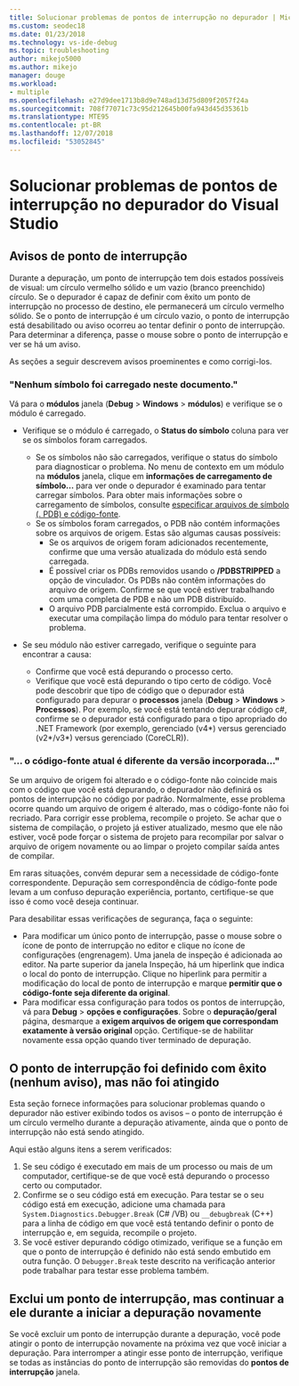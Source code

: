 ```yaml
---
title: Solucionar problemas de pontos de interrupção no depurador | Microsoft Docs
ms.custom: seodec18
ms.date: 01/23/2018
ms.technology: vs-ide-debug
ms.topic: troubleshooting
author: mikejo5000
ms.author: mikejo
manager: douge
ms.workload:
- multiple
ms.openlocfilehash: e27d9dee1713b8d9e748ad13d75d809f2057f24a
ms.sourcegitcommit: 708f77071c73c95d212645b00fa943d45d35361b
ms.translationtype: MTE95
ms.contentlocale: pt-BR
ms.lasthandoff: 12/07/2018
ms.locfileid: "53052845"
---
```

# <a name="troubleshoot-breakpoints-in-the-visual-studio-debugger"></a>Solucionar problemas de pontos de interrupção no depurador do Visual Studio

## <a name="breakpoint-warnings"></a>Avisos de ponto de interrupção

Durante a depuração, um ponto de interrupção tem dois estados possíveis de visual: um círculo vermelho sólido e um vazio (branco preenchido) círculo. Se o depurador é capaz de definir com êxito um ponto de interrupção no processo de destino, ele permanecerá um círculo vermelho sólido. Se o ponto de interrupção é um círculo vazio, o ponto de interrupção está desabilitado ou aviso ocorreu ao tentar definir o ponto de interrupção. Para determinar a diferença, passe o mouse sobre o ponto de interrupção e ver se há um aviso.

As seções a seguir descrevem avisos proeminentes e como corrigi-los. 

### <a name="no-symbols-have-been-loaded-for-this-document"></a>"Nenhum símbolo foi carregado neste documento." 

Vá para o **módulos** janela (**Debug** > **Windows** > **módulos**) e verifique se o módulo é carregado.  
* Verifique se o módulo é carregado, o **Status do símbolo** coluna para ver se os símbolos foram carregados. 
  * Se os símbolos não são carregados, verifique o status do símbolo para diagnosticar o problema. No menu de contexto em um módulo na **módulos** janela, clique em **informações de carregamento de símbolo...**  para ver onde o depurador é examinado para tentar carregar símbolos. Para obter mais informações sobre o carregamento de símbolos, consulte [especificar arquivos de símbolo (. PDB) e código-fonte](../debugger/specify-symbol-dot-pdb-and-source-files-in-the-visual-studio-debugger.md).  
  * Se os símbolos foram carregados, o PDB não contém informações sobre os arquivos de origem. Estas são algumas causas possíveis: 
    * Se os arquivos de origem foram adicionados recentemente, confirme que uma versão atualizada do módulo está sendo carregada.  
    * É possível criar os PDBs removidos usando o **/PDBSTRIPPED** a opção de vinculador. Os PDBs não contêm informações do arquivo de origem. Confirme se que você estiver trabalhando com uma completa de PDB e não um PDB distribuído.  
    * O arquivo PDB parcialmente está corrompido. Exclua o arquivo e executar uma compilação limpa do módulo para tentar resolver o problema. 

* Se seu módulo não estiver carregado, verifique o seguinte para encontrar a causa: 
  * Confirme que você está depurando o processo certo. 
  * Verifique que você está depurando o tipo certo de código. Você pode descobrir que tipo de código que o depurador está configurado para depurar o **processos** janela (**Debug** > **Windows**  >  **Processos**). Por exemplo, se você está tentando depurar código c#, confirme se o depurador está configurado para o tipo apropriado do .NET Framework (por exemplo, gerenciado (v4\*) versus gerenciado (v2\*/v3\*) versus gerenciado (CoreCLR)). 

### <a name="-the-current-source-code-is-different-from-the-version-built-into"></a>"… o código-fonte atual é diferente da versão incorporada..." 

Se um arquivo de origem foi alterado e o código-fonte não coincide mais com o código que você está depurando, o depurador não definirá os pontos de interrupção no código por padrão. Normalmente, esse problema ocorre quando um arquivo de origem é alterado, mas o código-fonte não foi recriado. Para corrigir esse problema, recompile o projeto. Se achar que o sistema de compilação, o projeto já estiver atualizado, mesmo que ele não estiver, você pode forçar o sistema de projeto para recompilar por salvar o arquivo de origem novamente ou ao limpar o projeto compilar saída antes de compilar. 

Em raras situações, convém depurar sem a necessidade de código-fonte correspondente. Depuração sem correspondência de código-fonte pode levam a um confuso depuração experiência, portanto, certifique-se que isso é como você deseja continuar.  

Para desabilitar essas verificações de segurança, faça o seguinte: 
* Para modificar um único ponto de interrupção, passe o mouse sobre o ícone de ponto de interrupção no editor e clique no ícone de configurações (engrenagem). Uma janela de inspeção é adicionada ao editor. Na parte superior da janela Inspeção, há um hiperlink que indica o local do ponto de interrupção. Clique no hiperlink para permitir a modificação do local de ponto de interrupção e marque **permitir que o código-fonte seja diferente da original**.
* Para modificar essa configuração para todos os pontos de interrupção, vá para **Debug** > **opções e configurações**. Sobre o **depuração/geral** página, desmarque a **exigem arquivos de origem que correspondam exatamente à versão original** opção. Certifique-se de habilitar novamente essa opção quando tiver terminado de depuração. 

## <a name="the-breakpoint-was-successfully-set-no-warning-but-didnt-hit"></a>O ponto de interrupção foi definido com êxito (nenhum aviso), mas não foi atingido 

Esta seção fornece informações para solucionar problemas quando o depurador não estiver exibindo todos os avisos – o ponto de interrupção é um círculo vermelho durante a depuração ativamente, ainda que o ponto de interrupção não está sendo atingido. 

Aqui estão alguns itens a serem verificados: 
1. Se seu código é executado em mais de um processo ou mais de um computador, certifique-se de que você está depurando o processo certo ou computador.  
2. Confirme se o seu código está em execução. Para testar se o seu código está em execução, adicione uma chamada para `System.Diagnostics.Debugger.Break` (C# /VB) ou `__debugbreak` (C++) para a linha de código em que você está tentando definir o ponto de interrupção e, em seguida, recompile o projeto. 
3. Se você estiver depurando código otimizado, verifique se a função em que o ponto de interrupção é definido não está sendo embutido em outra função. O `Debugger.Break` teste descrito na verificação anterior pode trabalhar para testar esse problema também. 

## <a name="i-deleted-a-breakpoint-but-i-continue-to-hit-it-when-i-start-debugging-again"></a>Exclui um ponto de interrupção, mas continuar a ele durante a iniciar a depuração novamente 

Se você excluir um ponto de interrupção durante a depuração, você pode atingir o ponto de interrupção novamente na próxima vez que você iniciar a depuração. Para interromper a atingir esse ponto de interrupção, verifique se todas as instâncias do ponto de interrupção são removidas do **pontos de interrupção** janela.  
